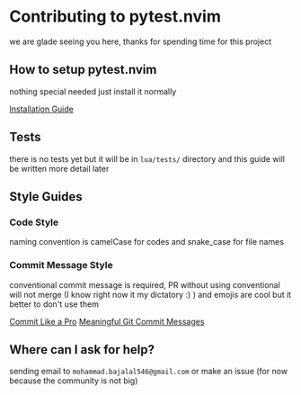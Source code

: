 # Contributing to pytest.nvim
we are glade seeing you here, thanks for spending time for this project

## How to setup pytest.nvim
nothing special needed just install it normally

[Installation Guide](README.md/#Installation)

## Tests
there is no tests yet but it will be in `lua/tests/` directory 
and this guide will be written more detail later 

## Style Guides
### Code Style
naming convention is camelCase for codes and snake_case for file names

### Commit Message Style
conventional commit message is required, PR without using conventional will not merge (I know right now it my dictatory :) )
and emojis are cool but it better to don't use them

[Commit Like a Pro](https://imsadra.me/commit-like-a-pro)
[Meaningful Git Commit Messages](https://medium.com/@menuka/writing-meaningful-git-commit-messages-a62756b65c81)


## Where can I ask for help? 
sending email to `mohammad.bajalal546@gmail.com` or make an issue (for now because the community is not big)
